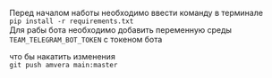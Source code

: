 Перед началом наботы необходимо ввести команду в терминале<br>
`pip install -r requirements.txt`<br>
Для рабы бота необходимо добавить переменную среды `TEAM_TELEGRAM_BOT_TOKEN` с токеном бота<br>

что бы накатить изменения<br>
`git push amvera main:master`
